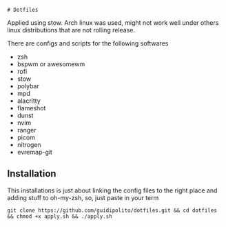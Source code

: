     # Dotfiles
Applied using stow.
Arch linux was used, might not work well under others linux distributions that are not rolling release.

There are configs and scripts for the following softwares
- zsh
- bspwm or awesomewm
- rofi 
- stow
- polybar
- mpd 
- alacritty
- flameshot
- dunst
- nvim
- ranger
- picom
- nitrogen
- evremap-git

## Installation
This installations is just about linking the config files to the right place and adding stuff to oh-my-zsh, so, just paste in your term

```
git clone https://github.com/guidipolito/dotfiles.git && cd dotfiles && chmod +x apply.sh && ./apply.sh
```

